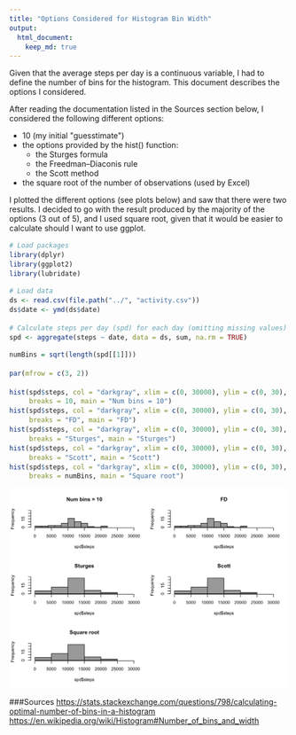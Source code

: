 ```yaml
---
title: "Options Considered for Histogram Bin Width"
output: 
  html_document:
    keep_md: true
---
```



Given that the average steps per day is a continuous variable, I had to define the number of bins for the histogram. This document describes the options I considered.

After reading the documentation listed in the Sources section below, I considered the following different options:  

* 10 (my initial "guesstimate")
* the options provided by the hist() function:  
    + the Sturges formula 
    + the Freedman–Diaconis rule
    + the Scott method
 * the square root of the number of observations (used by Excel)

I plotted the different options (see plots below) and saw that there were two results. I decided to go with the result produced by the majority of the options (3 out of 5), and I used 
square root, given that it would be easier to calculate should I want to use ggplot.


```r
# Load packages 
library(dplyr)
library(ggplot2)
library(lubridate)
```

```r
# Load data
ds <- read.csv(file.path("../", "activity.csv"))
ds$date <- ymd(ds$date)

# Calculate steps per day (spd) for each day (omitting missing values)
spd <- aggregate(steps ~ date, data = ds, sum, na.rm = TRUE)
```


```r
numBins = sqrt(length(spd[[1]]))

par(mfrow = c(3, 2))

hist(spd$steps, col = "darkgray", xlim = c(0, 30000), ylim = c(0, 30),
     breaks = 10, main = "Num bins = 10")
hist(spd$steps, col = "darkgray", xlim = c(0, 30000), ylim = c(0, 30),
     breaks = "FD", main = "FD")
hist(spd$steps, col = "darkgray", xlim = c(0, 30000), ylim = c(0, 30),
     breaks = "Sturges", main = "Sturges")
hist(spd$steps, col = "darkgray", xlim = c(0, 30000), ylim = c(0, 30),
     breaks = "Scott", main = "Scott")
hist(spd$steps, col = "darkgray", xlim = c(0, 30000), ylim = c(0, 30),
     breaks = numBins, main = "Square root")
```

![](figures/numBinsComparison-1.png)<!-- -->

###Sources 
https://stats.stackexchange.com/questions/798/calculating-optimal-number-of-bins-in-a-histogram
https://en.wikipedia.org/wiki/Histogram#Number_of_bins_and_width
